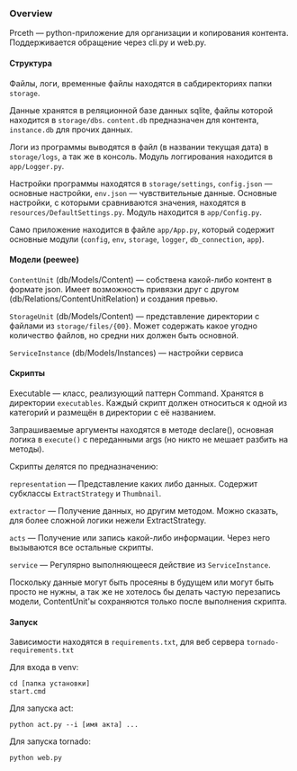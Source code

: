 ### Overview

Prceth — python-приложение для организации и копирования контента. Поддерживается обращение через cli.py и web.py.

#### Структура

Файлы, логи, временные файлы находятся в сабдиректориях папки `storage`.

Данные хранятся в реляционной базе данных sqlite, файлы которой находится в `storage/dbs`. `content.db` предназначен для контента, `instance.db` для прочих данных. 

Логи из программы выводятся в файл (в названии текущая дата) в `storage/logs`, а так же в консоль. Модуль логгирования находится в `app/Logger.py`.

Настройки программы находятся в `storage/settings`, `config.json` — основные настройки, `env.json` — чувствительные данные. Основные настройки, с которыми сравниваются значения, находятся в `resources/DefaultSettings.py`. Модуль находится в `app/Config.py`.

Само приложение находится в файле `app/App.py`, который содержит основные модули (`config`, `env`, `storage`, `logger`, `db_connection`, `app`).

#### Модели (peewee)

`ContentUnit` (db/Models/Content) — собствена какой-либо контент в формате json. Имеет возможность привязки друг с другом (db/Relations/ContentUnitRelation) и создания превью.

`StorageUnit` (db/Models/Content) — представление директории с файлами из `storage/files/{00}`. Может содержать какое угодно количество файлов, но средни них должен быть основной.

`ServiceInstance` (db/Models/Instances) — настройки сервиса

#### Скрипты

Executable — класс, реализующий паттерн Command. Хранятся в директории `executables`. Каждый скрипт должен относиться к одной из категорий и размещён в директории с её названием.

Запрашиваемые аргументы находятся в методе declare(), основная логика в `execute()` с переданными args (но никто не мешает разбить на методы).

Скрипты делятся по предназначению: 

`representation` — Представление каких либо данных. Содержит субклассы `ExtractStrategy` и `Thumbnail`.

`extractor` — Получение данных, но другим методом. Можно сказать, для более сложной логики нежели ExtractStrategy.

`acts` — Получение или запись какой-либо информации. Через него вызываются все остальные скрипты.

`service` — Регулярно выполняющееся действие из `ServiceInstance`.

Поскольку данные могут быть просеяны в будущем или могут быть просто не нужны, а так же не хотелось бы делать частую перезапись модели, ContentUnit'ы сохраняются только после выполнения скрипта.

#### Запуск

Зависимости находятся в `requirements.txt`, для веб сервера `tornado-requirements.txt`

Для входа в venv:

```
cd [папка установки]
start.cmd
```

Для запуска act:

```
python act.py --i [имя акта] ...
```

Для запуска tornado:

```
python web.py
```
